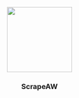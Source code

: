 <p align="center"><img src="https://media.discordapp.net/attachments/996557711409954828/996850065996009573/scraping.png" style="text-align: center" width="150px" height="150px"></h3>

<h3 align="center">ScrapeAW</h3>
